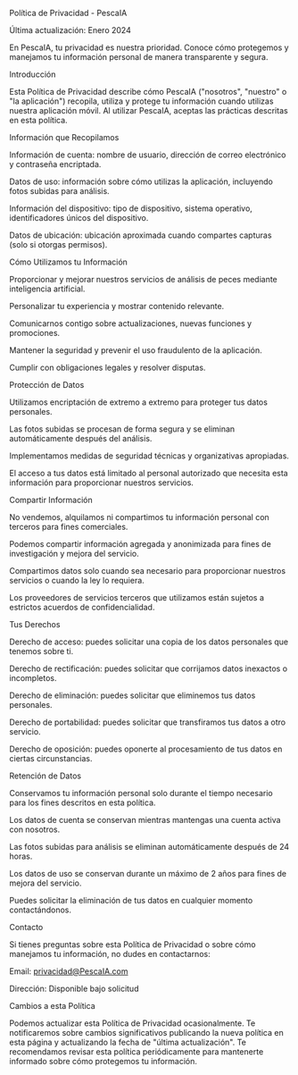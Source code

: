 Política de Privacidad - PescaIA

Última actualización: Enero 2024

En PescaIA, tu privacidad es nuestra prioridad. Conoce cómo protegemos y manejamos tu información personal de manera transparente y segura.

Introducción

Esta Política de Privacidad describe cómo PescaIA ("nosotros", "nuestro" o "la aplicación") recopila, utiliza y protege tu información cuando utilizas nuestra aplicación móvil.
Al utilizar PescaIA, aceptas las prácticas descritas en esta política.

Información que Recopilamos

Información de cuenta: nombre de usuario, dirección de correo electrónico y contraseña encriptada.

Datos de uso: información sobre cómo utilizas la aplicación, incluyendo fotos subidas para análisis.

Información del dispositivo: tipo de dispositivo, sistema operativo, identificadores únicos del dispositivo.

Datos de ubicación: ubicación aproximada cuando compartes capturas (solo si otorgas permisos).

Cómo Utilizamos tu Información

Proporcionar y mejorar nuestros servicios de análisis de peces mediante inteligencia artificial.

Personalizar tu experiencia y mostrar contenido relevante.

Comunicarnos contigo sobre actualizaciones, nuevas funciones y promociones.

Mantener la seguridad y prevenir el uso fraudulento de la aplicación.

Cumplir con obligaciones legales y resolver disputas.

Protección de Datos

Utilizamos encriptación de extremo a extremo para proteger tus datos personales.

Las fotos subidas se procesan de forma segura y se eliminan automáticamente después del análisis.

Implementamos medidas de seguridad técnicas y organizativas apropiadas.

El acceso a tus datos está limitado al personal autorizado que necesita esta información para proporcionar nuestros servicios.

Compartir Información

No vendemos, alquilamos ni compartimos tu información personal con terceros para fines comerciales.

Podemos compartir información agregada y anonimizada para fines de investigación y mejora del servicio.

Compartimos datos solo cuando sea necesario para proporcionar nuestros servicios o cuando la ley lo requiera.

Los proveedores de servicios terceros que utilizamos están sujetos a estrictos acuerdos de confidencialidad.

Tus Derechos

Derecho de acceso: puedes solicitar una copia de los datos personales que tenemos sobre ti.

Derecho de rectificación: puedes solicitar que corrijamos datos inexactos o incompletos.

Derecho de eliminación: puedes solicitar que eliminemos tus datos personales.

Derecho de portabilidad: puedes solicitar que transfiramos tus datos a otro servicio.

Derecho de oposición: puedes oponerte al procesamiento de tus datos en ciertas circunstancias.

Retención de Datos

Conservamos tu información personal solo durante el tiempo necesario para los fines descritos en esta política.

Los datos de cuenta se conservan mientras mantengas una cuenta activa con nosotros.

Las fotos subidas para análisis se eliminan automáticamente después de 24 horas.

Los datos de uso se conservan durante un máximo de 2 años para fines de mejora del servicio.

Puedes solicitar la eliminación de tus datos en cualquier momento contactándonos.

Contacto

Si tienes preguntas sobre esta Política de Privacidad o sobre cómo manejamos tu información, no dudes en contactarnos:

Email: privacidad@PescaIA.com

Dirección: Disponible bajo solicitud

Cambios a esta Política

Podemos actualizar esta Política de Privacidad ocasionalmente. Te notificaremos sobre cambios significativos publicando la nueva política en esta página y actualizando la fecha de "última actualización".
Te recomendamos revisar esta política periódicamente para mantenerte informado sobre cómo protegemos tu información.